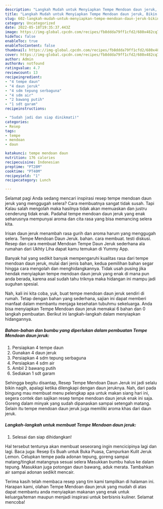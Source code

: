 ```yaml
---
description: "Langkah Mudah untuk Menyiapkan Tempe Mendoan daun jeruk, Bikin Ngiler"
title: "Langkah Mudah untuk Menyiapkan Tempe Mendoan daun jeruk, Bikin Ngiler"
slug: 602-langkah-mudah-untuk-menyiapkan-tempe-mendoan-daun-jeruk-bikin-ngiler
category: Uncategorized
date: 2022-05-18T19:35:37.443Z
image: https://img-global.cpcdn.com/recipes/fb8ddda79ff1cfd2/680x482cq70/tempe-mendoan-daun-jeruk-foto-resep-utama.jpg
hideToc: false
enableToc: true
enableTocContent: false
thumbnail: https://img-global.cpcdn.com/recipes/fb8ddda79ff1cfd2/680x482cq70/tempe-mendoan-daun-jeruk-foto-resep-utama.jpg
cover: https://img-global.cpcdn.com/recipes/fb8ddda79ff1cfd2/680x482cq70/tempe-mendoan-daun-jeruk-foto-resep-utama.jpg
author: Admin
authorAv: notfound
ratingvalue: 4.7
reviewcount: 13
recipeingredient:
- "4 tempe daun"
- "4 daun jeruk"
- "4 sdm tepung serbaguna"
- "4 sdm air"
- "2 bawang putih"
- "1 sdt garam"
recipeinstructions:

- "Sudah jadi dan siap dinikmati!"
categories:
- Resep
tags:
- tempe
- mendoan
- daun

katakunci: tempe mendoan daun 
nutrition: 176 calories
recipecuisine: Indonesian
preptime: "PT28M"
cooktime: "PT40M"
recipeyield: "1"
recipecategory: Lunch

---
```



Selamat pagi Anda sedang mencari inspirasi resep tempe mendoan daun jeruk yang menggugah selera? Cara membuatnya sangat tidak susah. Tapi Kalau salah mengolah maka hasilnya tidak akan memuaskan dan justru cenderung tidak enak. Padahal tempe mendoan daun jeruk yang enak seharusnya mempunyai aroma dan cita rasa yang bisa memancing selera kita.


Irisan daun jeruk menambah rasa gurih dan aroma harum yang menggugah selera. Tempe Mendoan Daun Jeruk. bahan. cara membuat. testi diskusi. Resep dan cara membuat Mendoan Tempe Daun Jeruk sederhana ala rumahan dari Ukhty Liha dapat kamu temukan di Yummy App.

Banyak hal yang sedikit banyak mempengaruhi kualitas rasa dari tempe mendoan daun jeruk, mulai dari jenis bahan, kedua pemilihan bahan segar hingga cara mengolah dan menghidangkannya. Tidak usah pusing jika hendak menyiapkan tempe mendoan daun jeruk yang enak di mana pun anda berada, karena asal sudah tahu triknya maka hidangan ini mampu jadi suguhan spesial.


Nah, kali ini kita coba, yuk, buat tempe mendoan daun jeruk sendiri di rumah. Tetap dengan bahan yang sederhana, sajian ini dapat memberi manfaat dalam membantu menjaga kesehatan tubuhmu sekeluarga. Anda bisa menyiapkan Tempe Mendoan daun jeruk memakai 6 bahan dan 0 langkah pembuatan. Berikut ini langkah-langkah dalam menyiapkan hidangannya.

<!--inarticleads1-->

##### Bahan-bahan dan bumbu yang diperlukan dalam pembuatan Tempe Mendoan daun jeruk:

1. Persiapkan 4 tempe daun
1. Gunakan 4 daun jeruk
1. Persiapkan 4 sdm tepung serbaguna
1. Persiapkan 4 sdm air
1. Ambil 2 bawang putih
1. Sediakan 1 sdt garam


Sehingga begitu disantap, Resep Tempe Mendoan Daun Jeruk ini jadi selalu bikin nagih, apalagi ketika dilengkapi dengan daun jeruknya. Nah, dari pada bingung mau membuat menu pelengkap apa untuk makan siang hari ini, segera contek dan sajikan resep tempe mendoan daun jeruk enak ini saja. Goreng dalam minyak yang sudah dipanaskan sampai setengah matang. Selain itu tempe mendoan daun jeruk juga memiliki aroma khas dari daun jeruk. 

<!--inarticleads2-->

##### Langkah-langkah untuk membuat Tempe Mendoan daun jeruk:


1. Selesai dan siap dihidangkan!

Hal tersebut tentunya akan membuat seseorang ingin mencicipinya lagi dan lagi. Baca juga: Resep Es Buah untuk Buka Puasa, Campurkan Kulit Jeruk Lemon. Celupkan tempe pada adonan tepung, goreng sampai matang/tingkat matangnya sesuai selera Masukkan bumbu halus ke dalam tepung. Masukkan juga potongan daun bawang, aduk merata. Tambahkan air sampai adonan sedikit mencair. 

Terima kasih telah membaca resep yang tim kami tampilkan di halaman ini. Harapan kami, olahan Tempe Mendoan daun jeruk yang mudah di atas dapat membantu anda menyiapkan makanan yang enak untuk keluarga/teman maupun menjadi inspirasi untuk berbisnis kuliner. Selamat mencoba!
